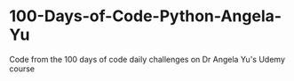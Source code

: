 # 100-Days-of-Code-Python-Angela-Yu
Code from the 100 days of code daily challenges on Dr Angela Yu's Udemy course
